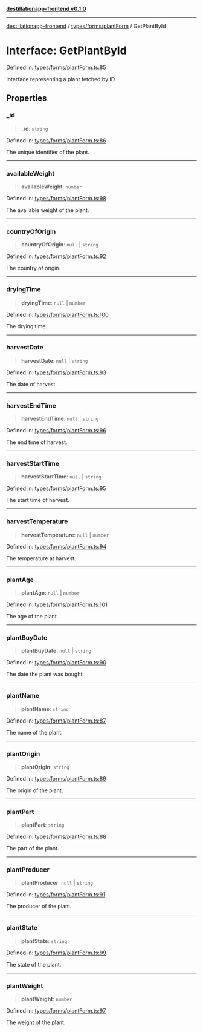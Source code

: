 [**destillationapp-frontend v0.1.0**](../../../../README.md)

***

[destillationapp-frontend](../../../../modules.md) / [types/forms/plantForm](../README.md) / GetPlantById

# Interface: GetPlantById

Defined in: [types/forms/plantForm.ts:85](https://github.com/DestillApp/main/blob/76aba95a5d8c1d9174ebde73d7b50f0ea64b491a/frontend/src/types/forms/plantForm.ts#L85)

Interface representing a plant fetched by ID.

## Properties

### \_id

> **\_id**: `string`

Defined in: [types/forms/plantForm.ts:86](https://github.com/DestillApp/main/blob/76aba95a5d8c1d9174ebde73d7b50f0ea64b491a/frontend/src/types/forms/plantForm.ts#L86)

The unique identifier of the plant.

***

### availableWeight

> **availableWeight**: `number`

Defined in: [types/forms/plantForm.ts:98](https://github.com/DestillApp/main/blob/76aba95a5d8c1d9174ebde73d7b50f0ea64b491a/frontend/src/types/forms/plantForm.ts#L98)

The available weight of the plant.

***

### countryOfOrigin

> **countryOfOrigin**: `null` \| `string`

Defined in: [types/forms/plantForm.ts:92](https://github.com/DestillApp/main/blob/76aba95a5d8c1d9174ebde73d7b50f0ea64b491a/frontend/src/types/forms/plantForm.ts#L92)

The country of origin.

***

### dryingTime

> **dryingTime**: `null` \| `number`

Defined in: [types/forms/plantForm.ts:100](https://github.com/DestillApp/main/blob/76aba95a5d8c1d9174ebde73d7b50f0ea64b491a/frontend/src/types/forms/plantForm.ts#L100)

The drying time.

***

### harvestDate

> **harvestDate**: `null` \| `string`

Defined in: [types/forms/plantForm.ts:93](https://github.com/DestillApp/main/blob/76aba95a5d8c1d9174ebde73d7b50f0ea64b491a/frontend/src/types/forms/plantForm.ts#L93)

The date of harvest.

***

### harvestEndTime

> **harvestEndTime**: `null` \| `string`

Defined in: [types/forms/plantForm.ts:96](https://github.com/DestillApp/main/blob/76aba95a5d8c1d9174ebde73d7b50f0ea64b491a/frontend/src/types/forms/plantForm.ts#L96)

The end time of harvest.

***

### harvestStartTime

> **harvestStartTime**: `null` \| `string`

Defined in: [types/forms/plantForm.ts:95](https://github.com/DestillApp/main/blob/76aba95a5d8c1d9174ebde73d7b50f0ea64b491a/frontend/src/types/forms/plantForm.ts#L95)

The start time of harvest.

***

### harvestTemperature

> **harvestTemperature**: `null` \| `number`

Defined in: [types/forms/plantForm.ts:94](https://github.com/DestillApp/main/blob/76aba95a5d8c1d9174ebde73d7b50f0ea64b491a/frontend/src/types/forms/plantForm.ts#L94)

The temperature at harvest.

***

### plantAge

> **plantAge**: `null` \| `number`

Defined in: [types/forms/plantForm.ts:101](https://github.com/DestillApp/main/blob/76aba95a5d8c1d9174ebde73d7b50f0ea64b491a/frontend/src/types/forms/plantForm.ts#L101)

The age of the plant.

***

### plantBuyDate

> **plantBuyDate**: `null` \| `string`

Defined in: [types/forms/plantForm.ts:90](https://github.com/DestillApp/main/blob/76aba95a5d8c1d9174ebde73d7b50f0ea64b491a/frontend/src/types/forms/plantForm.ts#L90)

The date the plant was bought.

***

### plantName

> **plantName**: `string`

Defined in: [types/forms/plantForm.ts:87](https://github.com/DestillApp/main/blob/76aba95a5d8c1d9174ebde73d7b50f0ea64b491a/frontend/src/types/forms/plantForm.ts#L87)

The name of the plant.

***

### plantOrigin

> **plantOrigin**: `string`

Defined in: [types/forms/plantForm.ts:89](https://github.com/DestillApp/main/blob/76aba95a5d8c1d9174ebde73d7b50f0ea64b491a/frontend/src/types/forms/plantForm.ts#L89)

The origin of the plant.

***

### plantPart

> **plantPart**: `string`

Defined in: [types/forms/plantForm.ts:88](https://github.com/DestillApp/main/blob/76aba95a5d8c1d9174ebde73d7b50f0ea64b491a/frontend/src/types/forms/plantForm.ts#L88)

The part of the plant.

***

### plantProducer

> **plantProducer**: `null` \| `string`

Defined in: [types/forms/plantForm.ts:91](https://github.com/DestillApp/main/blob/76aba95a5d8c1d9174ebde73d7b50f0ea64b491a/frontend/src/types/forms/plantForm.ts#L91)

The producer of the plant.

***

### plantState

> **plantState**: `string`

Defined in: [types/forms/plantForm.ts:99](https://github.com/DestillApp/main/blob/76aba95a5d8c1d9174ebde73d7b50f0ea64b491a/frontend/src/types/forms/plantForm.ts#L99)

The state of the plant.

***

### plantWeight

> **plantWeight**: `number`

Defined in: [types/forms/plantForm.ts:97](https://github.com/DestillApp/main/blob/76aba95a5d8c1d9174ebde73d7b50f0ea64b491a/frontend/src/types/forms/plantForm.ts#L97)

The weight of the plant.
